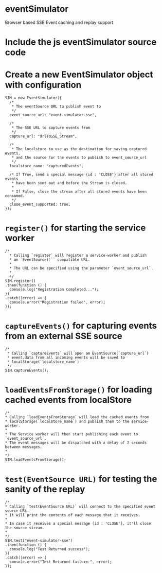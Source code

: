 # eventSimulator
Browser based SSE Event caching and replay support

# Include the js eventSimulator source code
<script src="eventSimulator.js"></script>

# Create a new EventSimulator object with configuration
```
SIM = new EventSimulator({
  /*
   * The eventSource URL to publish event to
   */
  event_source_url: "event-simulator-sse",

  /*
   * The SSE URL to capture events from
   */
  capture_url: "UrlToSSE_Stream",

  /* 
   * The localstore to use as the destination for saving captured events,
   * and the source for the events to publish to event_source_url
   */
  localstore_name: "capturedEvents",

  /* If True, send a special message {id : 'CLOSE'} after all stored events
   * have been sent out and before the Stream is closed.
   *
   * If False, close the stream after all stored events have been consumed.
   */
  close_event_supported: true,
});
```

# `register()` for starting the service worker
```
/*
  * Calling `register` will register a service-worker and publish 
  * an `EventSource()`` compatible URL.
  *
  * The URL can be specified using the parameter `event_source_url`.
  * 
  */
SIM.register()
.then(function () {
  console.log("Registration Completed...");
})
.catch((error) => {
  console.error("Registration failed", error);
});
```

# `captureEvents()` for capturing events from an external SSE source
```
/*
 * Calling `captureEvents` will open an EventSource(`capture_url`)
 * event.data from all incoming events will be saved to 
 * localStorage(`localstore_name`)
 */
SIM.captureEvents();
```

# `loadEventsFromStorage()` for loading cached events from localStore
```
/*
* Calling `loadEventsFromStorage` will load the cached events from
* localStorage(`localstore_name`) and publish them to the service-worker.
* 
* The Service worker will then start publishing each event to `event_source_url`.
* The event messages will be dispatched with a delay of 2 seconds between messages.
* 
*/
SIM.loadEventsFromStorage();
```

# `test(EventSource URL)` for testing the sanity of the replay
```
/*
* Calling `test(EventSource URL)` will connect to the specified event source URL.
* It will print the contents of each message that it receives.
*
* In case it receives a special message {id : 'CLOSE'}, it'll close the source stream.
* 
*/
SIM.test("event-simulator-sse")
.then(function () {
  console.log("Test Returned success");
})
.catch((error) => {
  console.error("Test Returned failure:", error);
});
```
